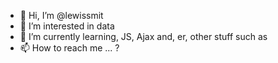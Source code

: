 - 👋 Hi, I’m @lewissmit
- 👀 I’m interested in data 
- 🌱 I’m currently learning, JS, Ajax and, er, other stuff such as
- 📫 How to reach me ... ?

<!---
lewissmit/lewissmit is a ✨ special ✨ repository because its `README.md` (this file) appears on your GitHub profile.
You can click the Preview link to take a look at your changes.
--->
